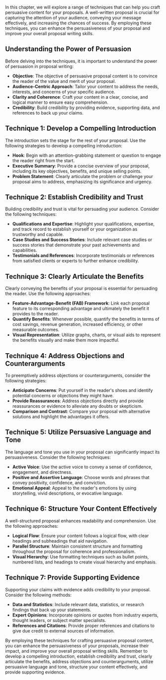 
In this chapter, we will explore a range of techniques that can help you craft persuasive content for your proposals. A well-written proposal is crucial for capturing the attention of your audience, conveying your message effectively, and increasing the chances of success. By employing these techniques, you can enhance the persuasiveness of your proposal and improve your overall proposal writing skills.

Understanding the Power of Persuasion
-------------------------------------

Before delving into the techniques, it is important to understand the power of persuasion in proposal writing:

* **Objective**: The objective of persuasive proposal content is to convince the reader of the value and merit of your proposal.
* **Audience-Centric Approach**: Tailor your content to address the needs, interests, and concerns of your specific audience.
* **Clarity and Coherence**: Craft your content in a clear, concise, and logical manner to ensure easy comprehension.
* **Credibility**: Build credibility by providing evidence, supporting data, and references to back up your claims.

Technique 1: Develop a Compelling Introduction
----------------------------------------------

The introduction sets the stage for the rest of your proposal. Use the following strategies to develop a compelling introduction:

* **Hook**: Begin with an attention-grabbing statement or question to engage the reader right from the start.
* **Executive Summary**: Provide a concise overview of your proposal, including its key objectives, benefits, and unique selling points.
* **Problem Statement**: Clearly articulate the problem or challenge your proposal aims to address, emphasizing its significance and urgency.

Technique 2: Establish Credibility and Trust
--------------------------------------------

Building credibility and trust is vital for persuading your audience. Consider the following techniques:

* **Qualifications and Expertise**: Highlight your qualifications, expertise, and track record to establish yourself or your organization as trustworthy and capable.
* **Case Studies and Success Stories**: Include relevant case studies or success stories that demonstrate your past achievements and capabilities.
* **Testimonials and References**: Incorporate testimonials or references from satisfied clients or experts to further enhance credibility.

Technique 3: Clearly Articulate the Benefits
--------------------------------------------

Clearly conveying the benefits of your proposal is essential for persuading the reader. Use the following approaches:

* **Feature-Advantage-Benefit (FAB) Framework**: Link each proposal feature to its corresponding advantage and ultimately the benefit it provides to the reader.
* **Quantify Benefits**: Whenever possible, quantify the benefits in terms of cost savings, revenue generation, increased efficiency, or other measurable outcomes.
* **Visual Representation**: Utilize graphs, charts, or visual aids to represent the benefits visually and make them more impactful.

Technique 4: Address Objections and Counterarguments
----------------------------------------------------

To preemptively address objections or counterarguments, consider the following strategies:

* **Anticipate Concerns**: Put yourself in the reader's shoes and identify potential concerns or objections they might have.
* **Provide Reassurances**: Address objections directly and provide reassurances or evidence to alleviate any doubts or skepticism.
* **Comparison and Contrast**: Compare your proposal with alternative solutions and highlight the advantages it offers.

Technique 5: Utilize Persuasive Language and Tone
-------------------------------------------------

The language and tone you use in your proposal can significantly impact its persuasiveness. Consider the following techniques:

* **Active Voice**: Use the active voice to convey a sense of confidence, engagement, and directness.
* **Positive and Assertive Language**: Choose words and phrases that convey positivity, confidence, and conviction.
* **Emotional Appeal**: Appeal to the reader's emotions by using storytelling, vivid descriptions, or evocative language.

Technique 6: Structure Your Content Effectively
-----------------------------------------------

A well-structured proposal enhances readability and comprehension. Use the following approaches:

* **Logical Flow**: Ensure your content follows a logical flow, with clear headings and subheadings that aid navigation.
* **Parallel Structure**: Maintain consistent structure and formatting throughout the proposal for coherence and professionalism.
* **Visual Hierarchy**: Use formatting techniques such as bullet points, numbered lists, and headings to create visual hierarchy and emphasis.

Technique 7: Provide Supporting Evidence
----------------------------------------

Supporting your claims with evidence adds credibility to your proposal. Consider the following methods:

* **Data and Statistics**: Include relevant data, statistics, or research findings that back up your statements.
* **Expert Opinions**: Incorporate opinions or quotes from industry experts, thought leaders, or subject matter specialists.
* **References and Citations**: Provide proper references and citations to give due credit to external sources of information.

By employing these techniques for crafting persuasive proposal content, you can enhance the persuasiveness of your proposals, increase their impact, and improve your overall proposal writing skills. Remember to develop a compelling introduction, establish credibility and trust, clearly articulate the benefits, address objections and counterarguments, utilize persuasive language and tone, structure your content effectively, and provide supporting evidence.
